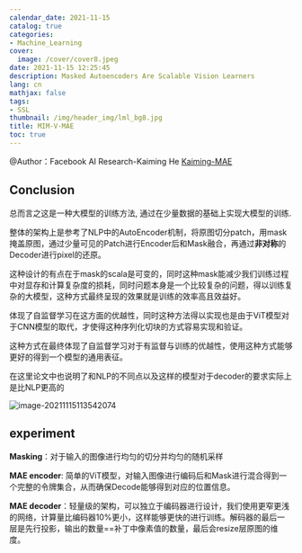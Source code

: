 ```yaml
---
calendar_date: 2021-11-15
catalog: true
categories:
- Machine_Learning
cover:
  image: /cover/cover8.jpeg
date: 2021-11-15 12:25:45
description: Masked Autoencoders Are Scalable Vision Learners
lang: cn
mathjax: false
tags:
- SSL
thumbnail: /img/header_img/lml_bg8.jpg
title: MIM-V-MAE
toc: true
---
```


@Author：Facebook AI Research-Kaiming He 
[Kaiming-MAE](https://zhuanlan.zhihu.com/p/432663453)

## Conclusion

总而言之这是一种大模型的训练方法, 通过在少量数据的基础上实现大模型的训练.

整体的架构上是参考了NLP中的AutoEncoder机制，将原图切分patch，用mask掩盖原图，通过少量可见的Patch进行Encoder后和Mask融合，再通过**非对称**的Decoder进行pixel的还原。

这种设计的有点在于mask的scala是可变的，同时这种mask能减少我们训练过程中对显存和计算复杂度的损耗，同时问题本身是一个比较复杂的问题，得以训练复杂的大模型，这种方式最终呈现的效果就是训练的效率高且效益好。

体现了自监督学习在这方面的优越性，同时这种方法得以实现也是由于ViT模型对于CNN模型的取代，才使得这种序列化切块的方式容易实现和验证。

这种方式在最终体现了自监督学习对于有监督与训练的优越性，使用这种方式能够更好的得到一个模型的通用表征。

在这里论文中也说明了和NLP的不同点以及这样的模型对于decoder的要求实际上是比NLP更高的

![image-20211115113542074](https://picture-bed-001-1310572365.cos.ap-guangzhou.myqcloud.com/imgs/img/20211115113546.png)

## experiment

**Masking**：对于输入的图像进行均匀的切分并均匀的随机采样

**MAE encoder**: 简单的ViT模型，对输入图像进行编码后和Mask进行混合得到一个完整的令牌集合，从而确保Decode能够得到对应的位置信息。

**MAE decoder**：轻量级的架构，可以独立于编码器进行设计，我们使用更窄更浅的网络，计算量比编码器10%更小，这样能够更快的进行训练。解码器的最后一层是先行投影，输出的数量==补丁中像素值的数量，最后会resize层原图的维度。